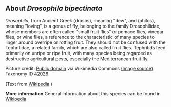 **About *Drosophila bipectinata***
-------------------------
*Drosophila*, from Ancient Greek (drósos), meaning "dew", and 
(phílos), meaning "loving", is a genus of fly, belonging to the 
family Drosophilidae, whose members are often called "small fruit 
flies" or pomace flies, vinegar flies, or wine flies, a reference to 
the characteristic of many species to linger around overripe or 
rotting fruit. They should not be confused with the Tephritidae, a 
related family, which are also called fruit flies. Tephritids feed 
primarily on unripe or ripe fruit, with many species being regarded as 
destructive agricultural pests, especially the Mediterranean fruit 
fly.


Picture credit: [Public domain](https://commons.wikimedia.org/wiki/Main_Page) via Wikimedia Commons [(Image source)](https://en.wikipedia.org/wiki/File:Drosophila_pseudoobscura-Male.png)
Taxonomy ID [42026](https://www.uniprot.org/taxonomy/42026)

(Text from [Wikipedia](https://en.wikipedia.org/).)

**More information**
General information about this species can be found in [Wikipedia](https://en.wikipedia.org/wiki/Drosophila)
